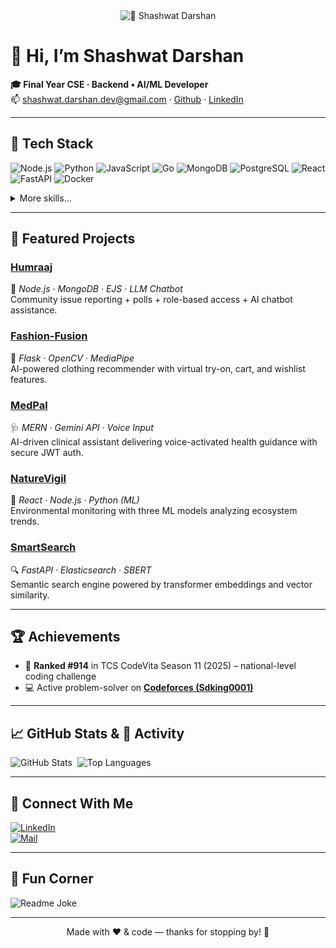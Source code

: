 <div align="center">
  <img src="https://github.com/Shashwat-Darshan/Shashwat-Darshan/blob/main/header.gif" alt="👋 Shashwat Darshan">
</div>

# 👋 Hi, I’m **Shashwat Darshan**  
**🎓 Final Year CSE · Backend • AI/ML Developer**  
📫 shashwat.darshan.dev@gmail.com · [Github](https://github.com/Shashwat-Darshan) · [LinkedIn](https://linkedin.com/in/shashwat-darshan-b183b7260)

---

## 🧠 Tech Stack  
![Node.js](https://img.shields.io/badge/Node.js-339933?style=flat&logo=node.js&logoColor=white)
![Python](https://img.shields.io/badge/Python-3776AB?style=flat&logo=python&logoColor=white)
![JavaScript](https://img.shields.io/badge/JavaScript-F7DF1E?style=flat&logo=javascript&logoColor=black)
![Go](https://img.shields.io/badge/Go-00ADD8?style=flat&logo=go&logoColor=white)
![MongoDB](https://img.shields.io/badge/MongoDB-47A248?style=flat&logo=mongodb&logoColor=white)
![PostgreSQL](https://img.shields.io/badge/PostgreSQL-316192?style=flat&logo=postgresql&logoColor=white)
![React](https://img.shields.io/badge/React-20232A?style=flat&logo=react&logoColor=61DAFB)
![FastAPI](https://img.shields.io/badge/FastAPI-009688?style=flat&logo=fastapi&logoColor=white)
![Docker](https://img.shields.io/badge/Docker-2496ED?style=flat&logo=docker&logoColor=white)

<details>
<summary>More skills...</summary>
<br>
Python · Express · Flask · JWT · Git · GitHub Actions · OpenCV · MediaPipe · scikit‑learn · BERT/SBERT · LLMs · Gemini API
</details>

---

## 🚀 Featured Projects

### [**Humraaj**](https://github.com/Shashwat-Darshan/Humraaj_Law-Copilot-)  
🤖 *Node.js · MongoDB · EJS · LLM Chatbot*  
Community issue reporting + polls + role-based access + AI chatbot assistance.

### [**Fashion-Fusion**](https://github.com/Shashwat-Darshan/Fashion-Fusion)  
👗 *Flask · OpenCV · MediaPipe*  
AI-powered clothing recommender with virtual try-on, cart, and wishlist features.

### [**MedPal**](https://github.com/Shashwat-Darshan/MedPal)  
🩺 *MERN · Gemini API · Voice Input*  
AI-driven clinical assistant delivering voice-activated health guidance with secure JWT auth.

### [**NatureVigil**](https://github.com/Shashwat-Darshan/NatureVigil)  
🌳 *React · Node.js · Python (ML)*  
Environmental monitoring with three ML models analyzing ecosystem trends.

### [**SmartSearch**](https://github.com/Shashwat-Darshan/SmartSearch)  
🔍 *FastAPI · Elasticsearch · SBERT*  
Semantic search engine powered by transformer embeddings and vector similarity.

---

## 🏆 Achievements

- 🎯 **Ranked #914** in TCS CodeVita Season 11 (2025) – national-level coding challenge  
- 💻 Active problem-solver on **[Codeforces (Sdking0001)](https://codeforces.com/profile/Sdking0001)**

---

## 📈 GitHub Stats & 🎯 Activity  
![GitHub Stats](https://github-readme-stats.vercel.app/api?username=Shashwat-Darshan&show_icons=true&theme=radical)&nbsp;
![Top Languages](https://github-readme-stats.vercel.app/api/top-langs/?username=Shashwat-Darshan&layout=compact&theme=radical)

---

## 🤝 Connect With Me
[![LinkedIn](https://img.shields.io/badge/LinkedIn-0A66C2?style=flat&logo=linkedin&logoColor=white)](https://linkedin.com/in/shashwat-darshan-b183b7260)  
[![Mail](https://img.shields.io/badge/Email-D14836?style=flat&logo=gmail&logoColor=white)](mailto:shashwat.darshan.dev@gmail.com)

---

## 🎯 Fun Corner  
![Readme Joke](https://readme-jokes.vercel.app/api)

---

<p align="center">Made with ❤️ & code — thanks for stopping by! 🚀</p>
